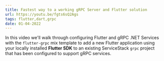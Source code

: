 ```yaml
---
title: Fastest way to a working gRPC Server and Flutter solution
url: https://youtu.be/fgts6sQ2Ags
tags: flutter,dart,grpc
date: 01-04-2022
---
```


In this video we'll walk through configuring Flutter and gRPC .NET Services with the `flutter-grpc` mix template
to add a new Flutter application using your locally installed **Flutter SDK** to an existing ServiceStack `grpc` project 
that has been configured to support gRPC services.